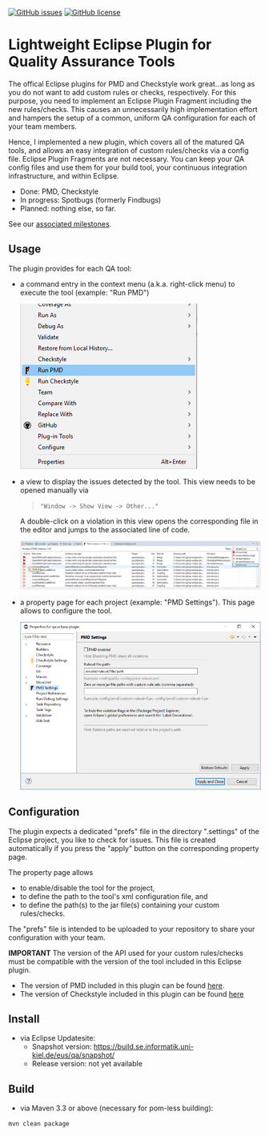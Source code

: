 [![GitHub issues](https://img.shields.io/github/issues/ChristianWulf/qa-eclipse-plugin.svg)](https://github.com/ChristianWulf/qa-eclipse-plugin/issues)
[![GitHub license](https://img.shields.io/github/license/ChristianWulf/qa-eclipse-plugin.svg)](https://github.com/ChristianWulf/qa-eclipse-plugin/blob/master/LICENSE)

# Lightweight Eclipse Plugin for Quality Assurance Tools
The offical Eclipse plugins for PMD and Checkstyle work great...as long as you do not want to add custom rules or checks, respectively. For this purpose, you need to implement an Eclipse Plugin Fragment including the new rules/checks. This causes an unnecessarily high implementation effort and hampers the setup of a common, uniform QA configuration for each of your team members. 

Hence, I implemented a new plugin, which covers all of the matured QA tools, and allows an easy integration of custom rules/checks via a config file. Eclipse Plugin Fragments are not necessary. You can keep your QA config files and use them for your build tool, your continuous integration infrastructure, and within Eclipse.

- Done: PMD, Checkstyle
- In progress: Spotbugs (formerly Findbugs) 
- Planned: nothing else, so far.

 See our [associated milestones](https://github.com/ChristianWulf/qa-eclipse-plugin/milestones).

## Usage
The plugin provides for each QA tool:
- a command entry in the context menu (a.k.a. right-click menu) to execute the tool (example: "Run PMD")
  
  ![Image of the PMD's context menu entry](bundles/pmd/screenshots/pmd_context_menu.png)
- a view to display the issues detected by the tool. This view needs to be opened manually via 
  > ``"Window -> Show View -> Other..."``
  
  A double-click on a violation in this view opens the corresponding file in the editor and jumps to the associated line of code.
  
  ![Image of the PMD's violations view](bundles/pmd/screenshots/pmd_violations_view.png)
- a property page for each project (example: "PMD Settings"). This page allows to configure the tool.
  
  ![Image of the PMD's property page](bundles/pmd/screenshots/pmd_property_page.PNG)

## Configuration
The plugin expects a dedicated "prefs" file in the directory ".settings" of the Eclipse project, you like to check for issues. This file is created automatically if you press the "apply" button on the corresponding property page.

The property page allows
- to enable/disable the tool for the project, 
- to define the path to the tool's xml configuration file, and
- to define the path(s) to the jar file(s) containing your custom rules/checks. 

The "prefs" file is intended to be uploaded to your repository to share your configuration with your team.

**IMPORTANT** The version of the API used for your custom rules/checks must be compatible with the version of the tool included in this Eclipse plugin.
- The version of PMD included in this plugin can be found [here](bundles/pmd/lib).
- The version of Checkstyle included in this plugin can be found [here](bundles/checkstyle/lib)

## Install
- via Eclipse Updatesite:
  - Snapshot version: https://build.se.informatik.uni-kiel.de/eus/qa/snapshot/
  - Release version: not yet available

## Build
- via Maven 3.3 or above (necessary for pom-less building):
```
mvn clean package
```
